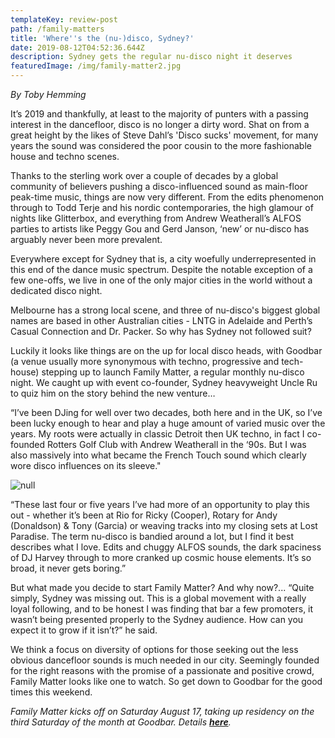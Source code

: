 ```yaml
---
templateKey: review-post
path: /family-matters
title: 'Where''s the (nu-)disco, Sydney?'
date: 2019-08-12T04:52:36.644Z
description: Sydney gets the regular nu-disco night it deserves
featuredImage: /img/family-matter2.jpg
---
```

_By Toby Hemming_

It’s 2019 and thankfully, at least to the majority of punters with a passing interest in the dancefloor, disco is no longer a dirty word. Shat on from a great height by the likes of Steve Dahl’s 'Disco sucks' movement, for many years the sound was considered the poor cousin to the more fashionable house and techno scenes. 

Thanks to the sterling work over a couple of decades by a global community of believers pushing a disco-influenced sound as main-floor peak-time music, things are now very different. From the edits phenomenon through to Todd Terje and his nordic contemporaries, the high glamour of nights like Glitterbox, and everything from Andrew Weatherall’s ALFOS parties to artists like Peggy Gou and Gerd Janson, ‘new’ or nu-disco has arguably never been more prevalent.

Everywhere except for Sydney that is, a city woefully underrepresented in this end of the dance music spectrum. Despite the notable exception of a few one-offs, we live in one of the only major cities in the world without a dedicated disco night. 

Melbourne has a strong local scene, and three of nu-disco's biggest global names are based in other Australian cities - LNTG in Adelaide and Perth’s Casual Connection and Dr. Packer. So why has Sydney not followed suit?

Luckily it looks like things are on the up for local disco heads, with Goodbar (a venue usually more synonymous with techno, progressive and tech-house) stepping up to launch Family Matter, a regular monthly nu-disco night. We caught up with event co-founder, Sydney heavyweight Uncle Ru to quiz him on the story behind the new venture…

“I’ve been DJing for well over two decades, both here and in the UK, so I’ve been lucky enough to hear and play a huge amount of varied music over the years. My roots were actually in classic Detroit then UK techno, in fact I co-founded Rotters Golf Club with Andrew Weatherall in the ‘90s. But I was also massively into what became the French Touch sound which clearly wore disco influences on its sleeve." 

![null](/img/family-matter1.jpg)

“These last four or five years I’ve had more of an opportunity to play this out - whether it’s been at Rio for Ricky (Cooper), Rotary for Andy (Donaldson) & Tony (Garcia) or weaving tracks into my closing sets at Lost Paradise. The term nu-disco is bandied around a lot, but I find it best describes what I love. Edits and chuggy ALFOS sounds, the dark spaciness of DJ Harvey through to more cranked up cosmic house elements. It’s so broad, it never gets boring.”

But what made you decide to start Family Matter? And why now?... “Quite simply, Sydney was missing out. This is a global movement with a really loyal following, and to be honest I was finding that bar a few promoters, it wasn’t being presented properly to the Sydney audience. How can you expect it to grow if it isn’t?” he said. 

We think a focus on diversity of options for those seeking out the less obvious dancefloor sounds is much needed in our city. Seemingly founded for the right reasons with the promise of a passionate and positive crowd, Family Matter looks like one to watch. So get down to Goodbar for the good times this weekend.

_Family Matter kicks off on Saturday August 17, taking up residency on the third Saturday of the month at Goodbar. Details [**here**](https://www.facebook.com/events/389794344979294/)._
